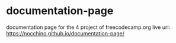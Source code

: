 # documentation-page
documentation page for the 4 project of freecodecamp.org
live url:  https://nocchino.github.io/documentation-page/
